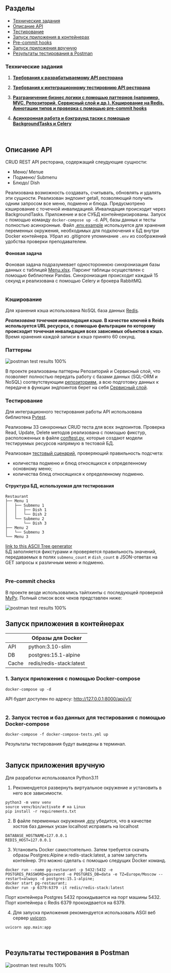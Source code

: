 ## Разделы
- [Технические задания](#технические-задания)
- [Описание API](#описание-api)
- [Тестирование](#тестирование)
- [Запуск приложения в контейнерах](#запуск-приложения-в-контейнерах)
- [Pre-commit hooks](#pre-commit-checks)
- [Запуск приложения вручную](#запуск-приложения-вручную)
- [Результаты тестирования в Postman](#резльтаты-тестирования-в-postman)


### Технические задания
1. <a href="assignment/Homework_1.md"> <b>Требования к разрабатываемому API ресторана</b> </a>

2. <a href="assignment/Homework_2.md"> <b>Требования к интеграционному тестировнию API ресторана</b> </a>

3. <a href="assignment/Homework_3.md"> <b>Разграничение бизнес логики с помощью паттернов (например, MVC, Репозиторий, Сервисный слой и др.). Кэширование на Redis. Аннотации типов и проверка с помощью pre-commit hooks</b> </a>
4. <a href="assignment/Homework_4.md"> <b>Асинхронная работа и бэкграунд таски с помощью BackgroundTasks и Celery</b> </a>
<br>

## Описание API
CRUD REST API ресторана, содержащий слеудующие сущности:
- Меню/ Menue
- Подменю/ Submenu
- Блюдо/ Dish

Реализована возможность создавать, считывать, обновлять и удалять эти сущности. Реализован эндпоинт getall, позволяющий получить одним запросом все меню, подменю и блюда. Предусмотрено кэширование с точечной инвалидацией. Инвалидация происходит через BackgroundTasks. Приложение и все СУБД контейнеризированы. Запуск с помощью команду `docker-compose up -d`. API, базы данных и тесты полностью асинхронные.
Файл [.env.example](/.env.example) используется для хранения переменных окружения, необходимых для подключения к БД внутри Docker контейнера. Убрал из .gitignore упоминание `.env` из соображений удобства проверки преподавателем.

#### Фоновая задача
Фоновая задача подразумевает одностороннюю синхронизация базы данных с таблицей [Menu.xlsx](admin/Menu.xlsx). Парсинг таблицы осуществлен с помощью библиотеки Pandas. Синхронизация происходит каждый 15 секунд и реализована с помощью Celery и брокера RabbitMQ.
<br><br>



### Кэширование
Для хранения кэша использована NoSQL база данных [Redis](https://redis.io/).

**_Реализована точечная инвалидация кэша._
В качестве ключей в Reids используется URL ресусрса, с помощью фильтрации по которому происходит точечная инвалидация всех зависимых объектов в кэшэ.** Время хранения каждой записи в кэшэ принято 60 секунд.


### Паттерны
<img src="docs/RepositoryPattern.png" alt="postman test results 100%" alt="Centered Image" align="middle">

В проекте реализованы паттерны Репозиторий и Сервисный слой, что позволяет полностью передать работу с базами данных (SQL-ORM и NoSQL) соотвутствующим [репозиториям](app/repositories/), а всю подготовку данных к передаче в функции эндпоинтов берет на себя [Сервисный слой](app/services/).


### Тестирование

Для интеграционного тестирования работы API использована библиотека [Pytest](https://docs.pytest.org/).

Реализовны 33 синхронных CRUD теста для всех эндпоинтов. Проверка Read, Update, Delete методов реализована с помощью фикстур, расположенных в файле [conftest.py](tests/conftest.py), которые создают модели тестируемых ресурсов напрямую в тестовой БД.

Реализован [тестовый сценарий](tests/test_quantity.py), проверяющий правильность подсчета:
- количества подменю и блюд относящихся к определенному основному меню;
- количества блюд относящихся к определенному подменю.

#### Структура БД, используемая для тестирования
```
Restaurant
├── Menu 1
│   ├── Submenu 1
│   │   ├── Dish 1
│   │   └── Dish 2
│   └── Submenu 2
│       └── Dish 3
├── Menu 2
│   └── Submenu 3
└── Menu 3
```
[link to this ASCII Tree generator](https://tree.nathanfriend.io/?s=(%27options!(%27fancy!true~fullPath5~trailingSlash5~rootDot5)~6(%276%27Restaurant-M41.10102.203-M42.3-%27)~version!%271%27)*%20%20-%5Cn*.-*Subm40-**Dish%204enu%205!false6source!%016540.-*)
<br>БД заполняется фикстурами и проверяется правильность значений, передаваемых в полях `submenu_count` и `dish_count` в JSON-ответах на GET запросы к различным меню и подменю. <br> <br>


### Pre-commit checks
В проекте везде использовались тайпхинты с последующей проверкой [MyPy](https://github.com/python/mypy).
Полный список всех чеков представлен ниже:

<img src="docs/pre-commit-hooks-results.png" alt="postman test results 100%">


## Запуск приложения в контейнерах

|     |   Образы для Docker      |
|-----|--------------------------|
|API  | python:3.10-slim         |
|DB   | postgres:15.1-alpine     |
|Cache| redis/redis-stack:latest |


### 1. Запуск приложения с помощью Docker-compose

```
docker-compose up -d
```
API будет доступен по адресу: http://127.0.0.1:8000/api/v1/
<br><br>

### 2. Запуск тестов и баз данных для тестирования с помощью Docker-compose
```
docker-compose -f docker-compose-tests.yml up
```
Результаты тестирования будут выведены в терминал.
<br><br>

## Запуск приложения вручную

Для разработки использовался Python3.11

1. Рекомендуется развернуть виртуальное окружение и установить в него все зависимости.

```console
python3 -m venv venv
source venv/bin/activate # на Linux
pip install -r requirements.txt
```

2. В файле переменных окружения [.env](/.env.example) убедится, что в качестве хостов баз данных укзан localhost
исправить на localhost
```
DATABASE_HOSTNAME=127.0.0.1
REDIS_HOST=127.0.0.1
```

3. Установить Docker самостоятельно. Затем требуется скачать образы Postgres:Alpine и redis-stack:latest, а затем запустить контейнер. Это можно сделать с помощью следущих Docker команд.
```console
docker run --name pg-restaurant -p 5432:5432 -e POSTGRES_PASSWORD=password -e POSTGRES_DB=data -e TZ=Europe/Moscow --restart=always -d postgres:15.1-alpine;
docker start pg-restaurant;
docker run -p 6379:6379 -it redis/redis-stack:latest
```
Порт контейнера Postgres 5432 прокидывается на порт машины 5432.
Порт контейнера с Redis 6379 прокоидвается на 6379.

4. Для запуска приложения рекомендуется использовать ASGI веб сервер [uvicorn](https://www.uvicorn.org/).
```console
uvicorn app.main:app
```
<br>

## Результаты тестирования в Postman
<img src="docs/postman_test_results.png" alt="postman test results 100%">

